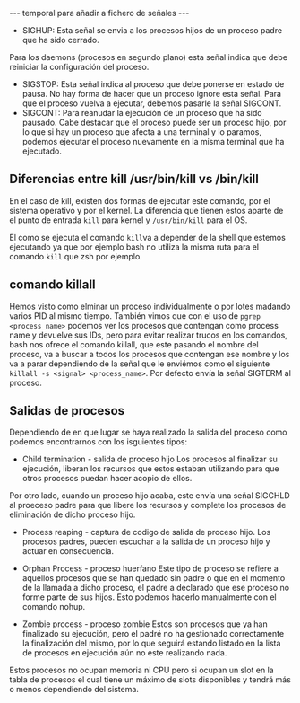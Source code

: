 --- temporal para añadir a fichero de señales ---

- SIGHUP: Esta señal se envia a los procesos hijos de un proceso padre que ha sido cerrado. 

Para los daemons (procesos en segundo plano) esta señal indica que debe reiniciar la configuración del proceso.
- SIGSTOP: Esta señal indica al proceso que debe ponerse en estado de pausa. No hay forma de hacer que un proceso ignore esta señal. Para que el proceso vuelva a ejecutar, debemos pasarle la señal SIGCONT.
- SIGCONT: Para reanudar la ejecución de un proceso que ha sido pausado. Cabe destacar que el proceso puede ser un proceso hijo, por lo que si hay un proceso que afecta a una terminal y lo paramos, podemos ejecutar el proceso nuevamente en la misma terminal que ha ejecutado. 

## Diferencias entre kill /usr/bin/kill vs /bin/kill

En el caso de kill, existen dos formas de ejecutar este comando, por el sistema operativo y por el kernel. La diferencia que tienen estos aparte de el punto de entrada `kill` para kernel y `/usr/bin/kill` para el OS.

El como se ejecuta el comando `kill`va a depender de la shell que estemos ejecutando ya que por ejemplo bash no utiliza la misma ruta para el comando `kill` que zsh por ejemplo.

## comando killall

Hemos visto como elminar un proceso individualmente o por lotes madando varios PID al mismo tiempo. También vimos que con el uso de `pgrep <process_name>` podemos ver los procesos que contengan como process name y devuelve sus IDs, pero para evitar realizar trucos en los comandos, bash nos ofrece el comando killall, que este pasando el nombre del proceso, va a buscar a todos los procesos que contengan ese nombre y los va a parar dependiendo de la señal que le enviémos como el siguiente `killall -s <signal> <process_name>`. Por defecto envía la señal SIGTERM al proceso.

## Salidas de procesos

Dependiendo de en que lugar se haya realizado la salida del proceso como podemos encontrarnos con los isguientes tipos:

- Child termination - salida de proceso hijo
Los procesos al finalizar su ejecución, liberan los recursos que estos estaban utilizando para que otros procesos puedan hacer acopio de ellos.

Por otro lado, cuando un proceso hijo acaba, este envía una señal SIGCHLD al proeceso padre para que libere los recursos y complete los procesos de eliminación de dicho proceso hijo.

- Process reaping - captura de codigo de salida de proceso hijo.
Los procesos padres, pueden escuchar a la salida de un proceso hijo y actuar en consecuencia.

- Orphan Process - proceso huerfano
Este tipo de proceso se refiere a aquellos procesos que se han quedado sin padre o que en el momento de la llamada a dicho proceso, el padre a declarado que ese proceso no forme parte de sus hijos. Esto podemos hacerlo manualmente con el comando nohup.

- Zombie process - proceso zombie
Estos son procesos que ya han finalizado su ejecución, pero el padré no ha gestionado correctamente la finalización del mismo, por lo que seguirá estando listado en la lista de procesos en ejecución aún no este realizando nada.

Estos procesos no ocupan memoria ni CPU pero si ocupan un slot en la tabla de procesos el cual tiene un máximo de slots disponibles y tendrá más o menos dependiendo del sistema.


